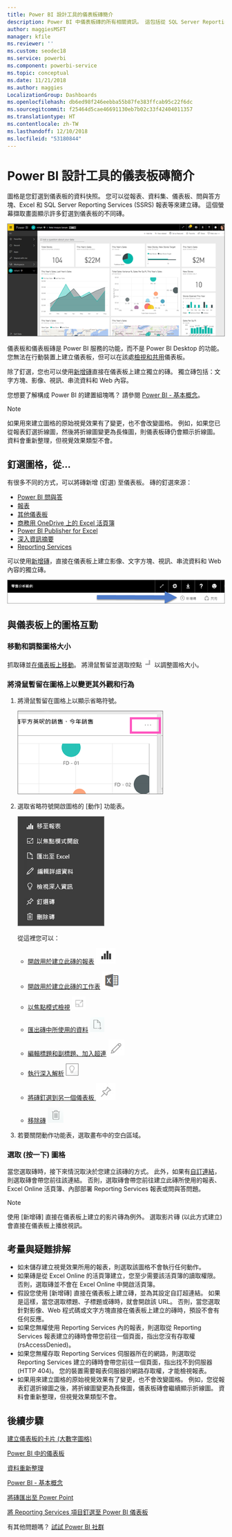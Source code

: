```yaml
---
title: Power BI 設計工具的儀表板磚簡介
description: Power BI 中儀表板磚的所有相關資訊。 這包括從 SQL Server Reporting Services (SSRS) 報表建立的磚。
author: maggiesMSFT
manager: kfile
ms.reviewer: ''
ms.custom: seodec18
ms.service: powerbi
ms.component: powerbi-service
ms.topic: conceptual
ms.date: 11/21/2018
ms.author: maggies
LocalizationGroup: Dashboards
ms.openlocfilehash: db6ed98f246eebba55b87fe383ffcab95c22f6dc
ms.sourcegitcommit: f25464d5cae46691130eb7b02c33f42404011357
ms.translationtype: HT
ms.contentlocale: zh-TW
ms.lasthandoff: 12/10/2018
ms.locfileid: "53180844"
---
```

# <a name="intro-to-dashboard-tiles-for-power-bi-designers"></a>Power BI 設計工具的儀表板磚簡介

圖格是您釘選到儀表板的資料快照。 您可以從報表、資料集、儀表板、問與答方塊、Excel 和 SQL Server Reporting Services (SSRS) 報表等來建立磚。  這個螢幕擷取畫面顯示許多釘選到儀表板的不同磚。

![Power BI 儀表板](media/service-dashboard-tiles/power-bi-dashboard.png)

儀表板和儀表板磚是 Power BI 服務的功能，而不是 Power BI Desktop 的功能。 您無法在行動裝置上建立儀表板，但可以在該處[檢視和共用](mobile-apps-view-dashboard.md)儀表板。

除了釘選，您也可以使用[新增磚](service-dashboard-add-widget.md)直接在儀表板上建立獨立的磚。 獨立磚包括：文字方塊、影像、視訊、串流資料和 Web 內容。

您想要了解構成 Power BI 的建置組塊嗎？  請參閱 [Power BI - 基本概念](service-basic-concepts.md)。

> [!NOTE]
> 如果用來建立圖格的原始視覺效果有了變更，也不會改變圖格。  例如，如果您已從報表釘選折線圖，然後將折線圖變更為長條圖，則儀表板磚仍會顯示折線圖。 資料會重新整理，但視覺效果類型不會。
> 
> 

## <a name="pin-a-tile-from"></a>釘選圖格，從...
有很多不同的方式，可以將磚新增 (釘選) 至儀表板。 磚的釘選來源：

* [Power BI 問與答](service-dashboard-pin-tile-from-q-and-a.md)
* [報表](service-dashboard-pin-tile-from-report.md)
* [其他儀表板](service-pin-tile-to-another-dashboard.md)
* [商務用 OneDrive 上的 Excel 活頁簿](service-dashboard-pin-tile-from-excel.md)
* [Power BI Publisher for Excel](publisher-for-excel.md)
* [深入資訊摘要](service-insights.md)
* [Reporting Services](https://docs.microsoft.com/sql/reporting-services/pin-reporting-services-items-to-power-bi-dashboards)

可以使用[新增磚](service-dashboard-add-widget.md)，直接在儀表板上建立影像、文字方塊、視訊、串流資料和 Web 內容的獨立磚。

  ![新增磚圖示](media/service-dashboard-tiles/add_widgetnew.png)

## <a name="interacting-with-tiles-on-a-dashboard"></a>與儀表板上的圖格互動
### <a name="move-and-resize-a-tile"></a>移動和調整圖格大小
抓取磚並[在儀表板上移動](service-dashboard-edit-tile.md)。 將滑鼠暫留並選取控點 ![控點](media/service-dashboard-tiles/resize-handle.jpg) 以調整圖格大小。

### <a name="hover-over-a-tile-to-change-the-appearance-and-behavior"></a>將滑鼠暫留在圖格上以變更其外觀和行為
1. 將滑鼠暫留在圖格上以顯示省略符號。
   
    ![磚省略符號](media/service-dashboard-tiles/ellipses_new.png)
2. 選取省略符號開啟圖格的 [動作] 功能表。
   
    ![省略符號圖示](media/service-dashboard-tiles/power-bi-tile-menu.png)
   
    從這裡您可以：
   
   * [開啟用於建立此磚的報表](service-reports.md) ![報表圖示](media/service-dashboard-tiles/chart-icon.jpg)  
   
   * [開啟用於建立此磚的工作表](service-reports.md) ![工作表圖示](media/service-dashboard-tiles/power-bi-open-worksheet.png)  
     
    * [以焦點模式檢視](service-focus-mode.md) ![焦點圖示](media/service-dashboard-tiles/fullscreen-icon.jpg)  
     * [匯出磚中所使用的資料](visuals/power-bi-visualization-export-data.md) ![匯出資料圖示](media/service-dashboard-tiles/export-icon.png)
     * [編輯標題和副標題、加入超連](service-dashboard-edit-tile.md) ![編輯圖示](media/service-dashboard-tiles/pencil-icon.jpg)
     * [執行深入解析](service-insights.md) ![深入解析圖示](media/service-dashboard-tiles/power-bi-insights.png)
     * [將磚釘選到另一個儀表板 ](service-pin-tile-to-another-dashboard.md)
       ![釘選圖示](media/service-dashboard-tiles/pin-icon.jpg)
     * [移除磚](service-dashboard-edit-tile.md)
     ![刪除圖示](media/service-dashboard-tiles/trash-icon.png)
3. 若要關閉動作功能表，選取畫布中的空白區域。

### <a name="select-click-a-tile"></a>選取 (按一下) 圖格
當您選取磚時，接下來情況取決於您建立該磚的方式。 此外，如果有[自訂連結](service-dashboard-edit-tile.md)，則選取磚會帶您前往該連結。 否則，選取磚會帶您前往建立此磚所使用的報表、Excel Online 活頁簿、內部部署 Reporting Services 報表或問與答問題。

> [!NOTE]
> 使用 [新增磚] 直接在儀表板上建立的影片磚為例外。 選取影片磚 (以此方式建立) 會直接在儀表板上播放視訊。   
> 
> 

## <a name="considerations-and-troubleshooting"></a>考量與疑難排解

* 如未儲存建立視覺效果所用的報表，則選取該圖格不會執行任何動作。
* 如果磚是從 Excel Online 的活頁簿建立，您至少需要該活頁簿的讀取權限。 否則，選取磚並不會在 Excel Online 中開啟活頁簿。
* 假設您使用 [新增磚] 直接在儀表板上建立磚，並為其設定自訂超連結。 如果是這樣，當您選取標題、子標題或磚時，就會開啟該 URL。 否則，當您選取針對影像、Web 程式碼或文字方塊直接在儀表板上建立的磚時，預設不會有任何反應。
* 如果您無權使用 Reporting Services 內的報表，則選取從 Reporting Services 報表建立的磚時會帶您前往一個頁面，指出您沒有存取權 (rsAccessDenied)。
* 如果您無權存取 Reporting Services 伺服器所在的網路，則選取從 Reporting Services 建立的磚時會帶您前往一個頁面，指出找不到伺服器 (HTTP 404)。 您的裝置需要報表伺服器的網路存取權，才能檢視報表。
* 如果用來建立圖格的原始視覺效果有了變更，也不會改變圖格。  例如，您從報表釘選折線圖之後，將折線圖變更為長條圖，儀表板磚會繼續顯示折線圖。 資料會重新整理，但視覺效果類型不會。

## <a name="next-steps"></a>後續步驟
[建立儀表板的卡片 (大數字圖格)](power-bi-visualization-card.md)

[Power BI 中的儀表板](service-dashboards.md)  

[資料重新整理](refresh-data.md)

[Power BI - 基本概念](service-basic-concepts.md)

[將磚匯出至 Power Point](http://blogs.msdn.com/b/powerbidev/archive/2015/09/28/integrating-power-bi-tiles-into-office-documents.aspx)

[將 Reporting Services 項目釘選至 Power BI 儀表板](https://msdn.microsoft.com/library/mt604784.aspx)

有其他問題嗎？ [試試 Power BI 社群](http://community.powerbi.com/)

